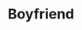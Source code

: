 ---
ee_id: '4406'
site: '1'
type: '2'
url: 2018-018-boyfriend
title: Boyfriend
year: '2018'
display_year: '2018'
medium: Inkjet on canvas (x3)
dims: 108 x 36 in
pitch: ''
ps: ''
live_url: ''
related: ''
youtube: ''
related_code: ''
imgs: boyfriend-2018-018-database-dt--A4li.jpg
subheading: ''
download: ''
add_credit: ''
commission: ''
layout: things-i-made
---